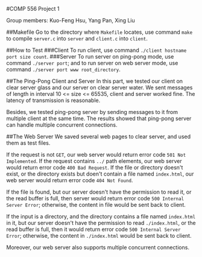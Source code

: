 #COMP 556 Project 1

Group members: Kuo-Feng Hsu, Yang Pan, Xing Liu

##Makefile
Go to the directory where ``Makefile`` locates, use command ``make`` to compile ``server.c`` into ``server`` and ``client.c`` into ``client``.

##How to Test
###Client
To run client, use command ``./client hostname port size count``.
###Server
To run server on ping-pong mode, use command ``./server port``; and to run server on web server mode, use command ``./server port www root_directory``.

##The Ping-Pong Client and Server
In this part, we tested our client on clear server glass and our server on clear server water. We sent messages of length in interval 10 <= size <= 65535, client and server worked fine. The latency of transmission is reasonable.

Besides, we tested ping-pong server by sending messages to it from multiple client at the same time. The results showed that ping-pong server can handle multiple concurrent connections.

##The Web Server
We saved several web pages to clear server, and used them as test files.

If the request is not ``GET``, our web server would return error code ``501 Not Implemented``. If the request contains ``../`` path elements, our web server would return error code ``400 Bad Request``. If the file or directory doesn't exist, or the directory exists but doen't contain a file named ``index.html``, our web server would return error code ``404 Not Found``.

If the file is found, but our server doesn't have the permission to read it, or the read buffer is full, then server would return error code ``500 Internal Server Error``; otherwise, the content in file would be sent back to client.

If the input is a directory, and the directory contains a file named ``index.html`` in it, but our server doesn't have the permission to read ``./index.html``, or the read buffer is full, then it would return error code ``500 Internal Server Error``; otherwise, the content in ``./index.html`` would be sent back to client.

Moreover, our web server also supports multiple concurrent connections.